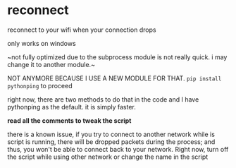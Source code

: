 # reconnect
reconnect to your wifi when your connection drops

only works on windows

~not fully optimized due to the subprocess module is not really quick. i may change it to another module.~

NOT ANYMORE BECAUSE I USE A NEW MODULE FOR THAT. `pip install pythonping` to proceed

right now, there are two methods to do that in the code and I have pythonping as the default. it is simply faster.

**read all the comments to tweak the script**

there is a known issue, if you try to connect to another network while is script is running, there will be dropped packets during the process; and thus, you won't be able to connect back to your network. Right now, turn off the script while using other network or change the name in the script